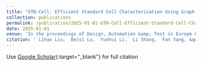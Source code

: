 ```yaml
---
title: "GTN-Cell: Efficient Standard Cell Characterization Using Graph Transformer Network"
collection: publications
permalink: /publication/2025-01-01-GTN-Cell-Efficient-Standard-Cell-Characterization-Using-Graph-Transformer-Network
date: 2025-01-01
venue: 'In the proceedings of Design, Automation &amp; Test in Europe Conference &amp; Exhibition (DATE)'
citation: ' Lihao Liu,  Beisi Lu,  Yunhui Li,  Li Shang,  Fan Yang, &quot;GTN-Cell: Efficient Standard Cell Characterization Using Graph Transformer Network.&quot; In the proceedings of Design, Automation &amp;amp; Test in Europe Conference &amp;amp; Exhibition (DATE), 2025.'
---
```

Use [Google Scholar](https://scholar.google.com/scholar?q=GTN+Cell:+Efficient+Standard+Cell+Characterization+Using+Graph+Transformer+Network){:target="_blank"} for full citation
